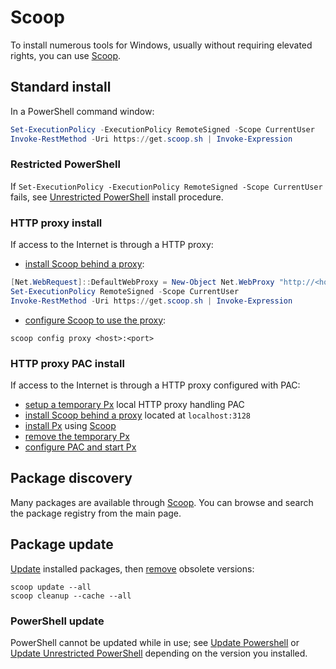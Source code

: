 # Scoop

To install numerous tools for Windows, usually without requiring elevated rights, you can use [Scoop](https://scoop.sh).

## Standard install

In a PowerShell command window:

```powershell
Set-ExecutionPolicy -ExecutionPolicy RemoteSigned -Scope CurrentUser
Invoke-RestMethod -Uri https://get.scoop.sh | Invoke-Expression
```

### Restricted PowerShell

If `Set-ExecutionPolicy -ExecutionPolicy RemoteSigned -Scope CurrentUser` fails, see [Unrestricted PowerShell](powershell.md#unrestricted-powershell) install procedure.

### HTTP proxy install

If access to the Internet is through a HTTP proxy:

* [install Scoop behind a proxy](https://github.com/ScoopInstaller/Scoop/wiki/Using-Scoop-behind-a-proxy#installation):

```powershell
[Net.WebRequest]::DefaultWebProxy = New-Object Net.WebProxy "http://<host>:<port>"
Set-ExecutionPolicy RemoteSigned -Scope CurrentUser
Invoke-RestMethod -Uri https://get.scoop.sh | Invoke-Expression
```

* [configure Scoop to use the proxy](https://github.com/ScoopInstaller/Scoop/wiki/Using-Scoop-behind-a-proxy#configuring-scoop-to-use-your-proxy):

```shell
scoop config proxy <host>:<port>
```

### HTTP proxy PAC install

If access to the Internet is through a HTTP proxy configured with PAC:

* [setup a temporary Px](px#temporary-pac-setup) local HTTP proxy handling PAC
* [install Scoop behind a proxy](#http-proxy-install) located at `localhost:3128`
* [install Px](px#standard-install) using [Scoop](https://scoop.sh)
* [remove the temporary Px](px#teardown-temporary-setup)
* [configure PAC and start Px](px#configure-pac-and-start)

## Package discovery

Many packages are available through [Scoop](https://scoop.sh).
You can browse and search the package registry from the main page.

## Package update

[Update](https://github.com/ScoopInstaller/Scoop/wiki/Commands) installed packages, then [remove](https://github.com/ScoopInstaller/Scoop/wiki/Commands) obsolete versions:

```shell
scoop update --all
scoop cleanup --cache --all
```

### PowerShell update

PowerShell cannot be updated while in use; see [Update Powershell](powershell.md#update-powershell) or [Update Unrestricted PowerShell](powershell.md#update-unrestricted-powershell) depending on the version you installed.
